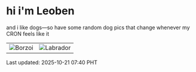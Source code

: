 # hi i'm Leoben

and i like dogs—so have some random dog pics that change whenever my CRON feels like it

|  |  |
|--------|----------|
| ![Borzoi](https://random-dog-vercel.vercel.app/api/random-borzoi?v=1761003642) | ![Labrador](https://random-dog-vercel.vercel.app/api/random-labrador?v=1761003642) |

Last updated: 2025-10-21 07:40 PHT
